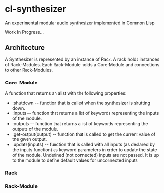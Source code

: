# cl-synthesizer
An experimental modular audio synthesizer implemented in Common Lisp

Work In Progress...

## Architecture

A Synthesizer is represented by an instance of Rack. A rack holds instances of Rack-Modules. Each Rack-Module
holds a Core-Module and connections to other Rack-Modules.

### Core-Module

A function that returns an alist with the following properties:

- :shutdown -- function that is called when the synthesizer is shutting down.
- :inputs -- function that returns a list of keywords representing the inputs of the module. 
- :outputs -- function that returns a list of keywords representing the outputs of the module. 
- :get-output(output) -- function that is called to get the current value of the given output.
- :update(inputs) -- function that is called with all inputs (as declared by the inputs function) as keyword parameters in order to update the state of the module. Undefined (not connected) inputs are not passed. It is up to the module to define default values for unconnected inputs. 

### Rack

### Rack-Module

